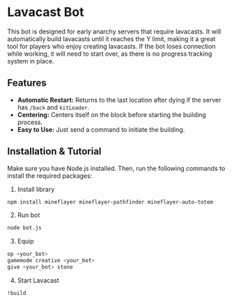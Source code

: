 # Lavacast Bot

This bot is designed for early anarchy servers that require lavacasts. It will automatically build lavacasts until it reaches the Y limit, making it a great tool for players who enjoy creating lavacasts. If the bot loses connection while working, it will need to start over, as there is no progress tracking system in place.

## Features

- **Automatic Restart:** Returns to the last location after dying if the server has `/back` and `kitLoader`.
- **Centering:** Centers itself on the block before starting the building process.
- **Easy to Use:** Just send a command to initiate the building.

## Installation & Tutorial

Make sure you have Node.js installed. Then, run the following commands to install the required packages:
1. Install library
```bash
npm install mineflayer mineflayer-pathfinder mineflayer-auto-totem
```
2. Run bot
```bash
node bot.js
```
3. Equip
```bash
op <your_bot>
gamemode creative <your_bot>
give <your_bot> stone
```
4. Start Lavacast
```bash
!build
```

